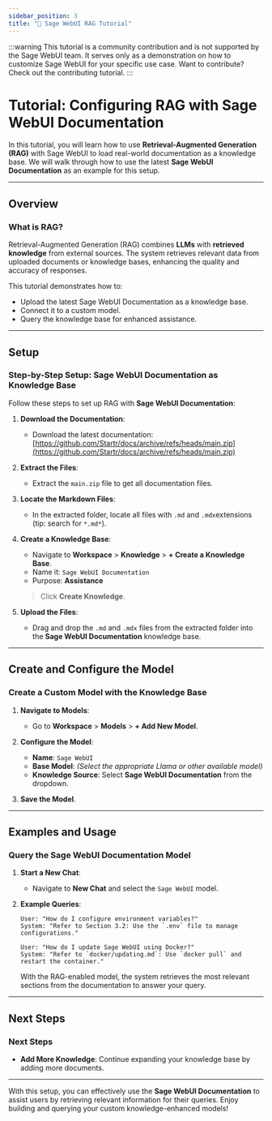 ```yaml
---
sidebar_position: 3
title: "🔎 Sage WebUI RAG Tutorial"
---
```


:::warning
This tutorial is a community contribution and is not supported by the Sage WebUI team. It serves only as a demonstration on how to customize Sage WebUI for your specific use case. Want to contribute? Check out the contributing tutorial.
:::

# Tutorial: Configuring RAG with Sage WebUI Documentation

In this tutorial, you will learn how to use **Retrieval-Augmented Generation (RAG)** with Sage WebUI to load real-world documentation as a knowledge base. We will walk through how to use the latest **Sage WebUI Documentation** as an example for this setup.

---

## Overview

### What is RAG?

Retrieval-Augmented Generation (RAG) combines **LLMs** with **retrieved knowledge** from external sources. The system retrieves relevant data from uploaded documents or knowledge bases, enhancing the quality and accuracy of responses.

This tutorial demonstrates how to:

- Upload the latest Sage WebUI Documentation as a knowledge base.
- Connect it to a custom model.
- Query the knowledge base for enhanced assistance.

---

## Setup

### Step-by-Step Setup: Sage WebUI Documentation as Knowledge Base

Follow these steps to set up RAG with **Sage WebUI Documentation**:

1. **Download the Documentation**:
   - Download the latest documentation:
     [https://github.com/Startr/docs/archive/refs/heads/main.zip](https://github.com/Startr/docs/archive/refs/heads/main.zip)

2. **Extract the Files**:
   - Extract the `main.zip` file to get all documentation files.

3. **Locate the Markdown Files**:
   - In the extracted folder, locate all files with `.md` and `.mdx`extensions (tip: search for `*.md*`).

4. **Create a Knowledge Base**:
   - Navigate to **Workspace** > **Knowledge** > **+ Create a Knowledge Base**.
   - Name it: `Sage WebUI Documentation`
   - Purpose: **Assistance**

   > Click **Create Knowledge**.

5. **Upload the Files**:
   - Drag and drop the `.md` and `.mdx` files from the extracted folder into the **Sage WebUI Documentation** knowledge base.

---

## Create and Configure the Model

### Create a Custom Model with the Knowledge Base

1. **Navigate to Models**:
   - Go to **Workspace** > **Models** > **+ Add New Model**.

2. **Configure the Model**:
   - **Name**: `Sage WebUI`
   - **Base Model**: *(Select the appropriate Llama or other available model)*
   - **Knowledge Source**: Select **Sage WebUI Documentation** from the dropdown.

3. **Save the Model**.

---

## Examples and Usage

### Query the Sage WebUI Documentation Model

1. **Start a New Chat**:
   - Navigate to **New Chat** and select the `Sage WebUI` model.

2. **Example Queries**:

   ```
   User: "How do I configure environment variables?"
   System: "Refer to Section 3.2: Use the `.env` file to manage configurations."
   ```

   ```
   User: "How do I update Sage WebUI using Docker?"
   System: "Refer to `docker/updating.md`: Use `docker pull` and restart the container."
   ```

   With the RAG-enabled model, the system retrieves the most relevant sections from the documentation to answer your query.

---

## Next Steps

### Next Steps

- **Add More Knowledge**: Continue expanding your knowledge base by adding more documents.

---

With this setup, you can effectively use the **Sage WebUI Documentation** to assist users by retrieving relevant information for their queries. Enjoy building and querying your custom knowledge-enhanced models!
